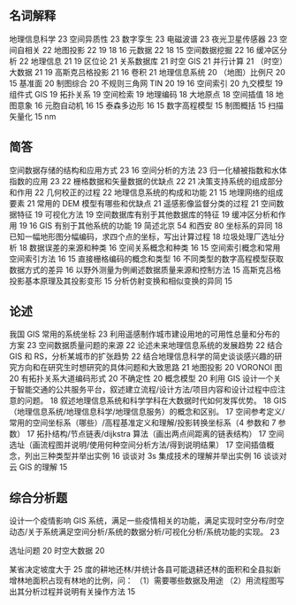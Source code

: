 ## 名词解释

地理信息科学 23
空间异质性 23
数字孪生 23
电磁波谱 23
夜光卫星传感器 23
空间自相关 22
地图投影 22 19 18 16
元数据 22 18 15
空间数据挖掘 22 16
缓冲区分析 22
地理信息 21 19
区位论 21
关系数据库 21
时空 GIS 21
并行计算 21
（时空）大数据 21 19
高斯克吕格投影 21 16
卷积 21
地理信息系统 20
（地图）比例尺 20 15
基准面 20
制图综合 20
不规则三角网 TIN 20 19 16
空间索引 20
九交模型 19
组件式 GIS 19
拓扑关系 19
空间检索 19
地理编码 18
大地原点 18
空间插值 18
地图意象 16
元胞自动机 16 15
泰森多边形 16 15
数字高程模型 15
制图概括 15
扫描矢量化 15
nm

## 简答

空间数据存储的结构和应用方式 23 16
空间分析的方法 23
归一化植被指数和水体指数的应用 23 22
栅格数据和矢量数据的优缺点 22 21
决策支持系统的组成部分和作用 22
几何校正的过程 22
地理信息系统的构成和功能 21 15
地理网络的组成要素 21
常用的 DEM 模型有哪些和优缺点 21
遥感影像监督分类的过程 21
空间数据特征 19
可视化方法 19
空间数据库有别于其他数据库的特征 19
缓冲区分析和作用 19 16
GIS 有别于其他系统的功能 19
简述北京 54 和西安 80 坐标系的异同 18
已知一幅地形图分幅编码，求四个点的坐标，写出计算过程 18
垃圾处理厂选址分析 18
数据误差的来源和种类 16
空间关系概念和种类 16 15
空间索引概念和常用空间索引方法 16 15
直接栅格编码的概念和类型 16
不同类型的数字高程模型获取数据方式的差异 16
以野外测量为例阐述数据质量来源和控制方法 15
高斯克吕格投影基本原理及其投影变形 15
分析仿射变换和相似变换的异同 15

## 论述

我国 GIS 常用的系统坐标 23
利用遥感制作城市建设用地的可用性总量和分布的方案 23
空间数据质量问题的来源 22
论述未来地理信息系统的发展趋势 22
结合 GIS 和 RS，分析某城市的扩张趋势 22
结合地理信息科学的简史谈谈感兴趣的研究方向和在研究生时想研究的具体问题和大致思路 21
地图投影 20
VORONOI 图 20
有拓扑关系大道编码形式 20
不确定性 20
概念模型 20
利用 GIS 设计一个关于智能交通的公共服务平台，叙述建立流程/设计方法/项目内容和设计过程中应注意的问题。 18
叙述地理信息系统和科学学科在大数据时代如何发挥优势。 18
GIS（地理信息系统/地理信息科学/地理信息服务）的概念和区别。 17
空间参考定义/常用的空间坐标系（哪些）/高程基准定义和理解/投影转换坐标系（4 参数和 7 参数） 17
拓扑结构/节点链表/dijkstra 算法（画出两点间距离的链表结构） 17
空间选址（画流程图并说明/使用何种空间分析方法/得到说明结果） 17
空间插值概念，列出三种类型并举出实例 16
谈谈对 3s 集成技术的理解并举出实例 16
谈谈对云 GIS 的理解 15

## 综合分析题

设计一个疫情影响 GIS 系统，满足一些疫情相关的功能，满足实现时空分布/时空动态/关于系统满足空间分析/系统的数据分析/可视化分析/系统功能的实现。 23

选址问题 20
时空大数据 20

某省决定坡度大于 25 度的耕地还林/并统计各县可能退耕还林的面积和全县拟新增林地面积占现有林地的比例，问：
（1）需要哪些数据及用途
（2）用流程图写出其分析过程并说明有关操作方法 15

